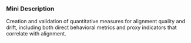 ### Mini Description

Creation and validation of quantitative measures for alignment quality and drift, including both direct behavioral metrics and proxy indicators that correlate with alignment.
